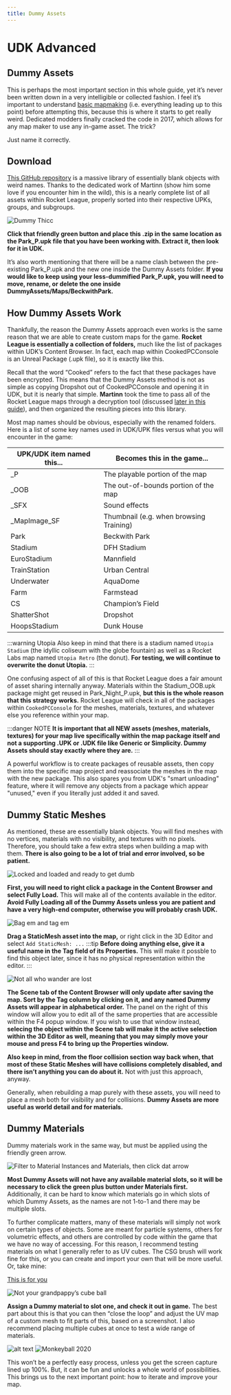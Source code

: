 ```yaml
---
title: Dummy Assets
---
```

# UDK Advanced 

## Dummy Assets

This is perhaps the most important section in this whole guide, yet it’s never been written down in a very intelligible or collected fashion. I feel it’s important to understand [basic mapmaking](../../essential/01_flowchart) (i.e. everything leading up to this point) before attempting this, because this is where it starts to get really weird. Dedicated modders finally cracked the code in 2017, which allows for any map maker to use any in-game asset. The trick?

Just name it correctly.

## Download

[This GitHub repository](https://github.com/Martinii89/RL_DummyAssets) is a massive library of essentially blank objects with weird names. Thanks to the dedicated work of Martinn (show him some love if you encounter him in the wild), this is a nearly complete list of all assets within Rocket League, properly sorted into their respective UPKs, groups, and subgroups.

<img src='../../.vuepress/public/images/image91.png' title="Dummy Thicc"></img>

**Click that friendly green button and place this .zip in the same location as the Park_P.upk file that you have been working with. Extract it, then look for it in UDK.**

It’s also worth mentioning that there will be a name clash between the pre-existing Park_P.upk and the new one inside the Dummy Assets folder. **If you would like to keep using your less-dummified Park_P.upk, you will need to move, rename, or delete the one inside DummyAssets/Maps/BeckwithPark.** 

## How Dummy Assets Work

Thankfully, the reason the Dummy Assets approach even works is the same reason that we are able to create custom maps for the game. **Rocket League is essentially a collection of folders,** much like the list of packages within UDK’s Content Browser. In fact, each map within CookedPCConsole is an Unreal Package (.upk file), so it is exactly like this.

Recall that the word “Cooked” refers to the fact that these packages have been encrypted. This means that the Dummy Assets method is not as simple as copying Dropshot out of CookedPCConsole and opening it in UDK, but it is nearly that simple. **Martinn** took the time to pass all of the Rocket League maps through a decryption tool (discussed [later in this guide](../decryption/assets)), and then organized the resulting pieces into this library.

Most map names should be obvious, especially with the renamed folders. Here is a list of some key names used in UDK/UPK files versus what you will encounter in the game:

|UPK/UDK item named this...|Becomes this in the game...|
|------|------|
|_P|The playable portion of the map|
|_OOB|The out-of-bounds portion of the map|
|_SFX|Sound effects|
|_MapImage_SF|Thumbnail (e.g. when browsing Training)|
|Park|Beckwith Park|
|Stadium|DFH Stadium|
|EuroStadium|Mannfield|
|TrainStation|Urban Central|
|Underwater|AquaDome|
|Farm|Farmstead|
|CS|Champion’s Field|
|ShatterShot|Dropshot|
|HoopsStadium|Dunk House|

:::warning Utopia
Also keep in mind that there is a stadium named `Utopia Stadium` (the idyllic coliseum with the globe fountain) as well as a Rocket Labs map named `Utopia Retro` (the donut). **For testing, we will continue to overwrite the donut Utopia.**
:::

One confusing aspect of all of this is that Rocket League does a fair amount of asset sharing internally anyway. Materials within the Stadium_OOB.upk package might get reused in Park_Night_P.upk, **but this is the whole reason that this strategy works.** Rocket League will check in all of the packages within `CookedPCConsole` for the meshes, materials, textures, and whatever else you reference within your map. 

:::danger NOTE
**It is important that all NEW assets (meshes, materials, textures) for your map live specifically within the map package itself and not a supporting .UPK or .UDK file like Generic or Simplicity. Dummy Assets should stay exactly where they are.**
:::

A powerful workflow is to create packages of reusable assets, then copy them into the specific map project and reassociate the meshes in the map with the new package. This also spares you from UDK's "smart unloading" feature, where it will remove any objects from a package which appear "unused," even if you literally just added it and saved.

## Dummy Static Meshes
As mentioned, these are essentially blank objects. You will find meshes with no vertices, materials with no visibility, and textures with no pixels. Therefore, you should take a few extra steps when building a map with them. **There is also going to be a lot of trial and error involved, so be patient.**

<img src='../../.vuepress/public/images/image78.png' title="Locked and loaded and ready to get dumb"></img>

**First, you will need to right click a package in the Content Browser and select Fully Load.** This will make all of the contents available in the editor. **Avoid Fully Loading all of the Dummy Assets unless you are patient and have a very high-end computer, otherwise you will probably crash UDK.**

<img src='../../.vuepress/public/images/image241.png' title="Bag em and tag em"></img>

**Drag a StaticMesh asset into the map,** or right click in the 3D Editor and select `Add StaticMesh: ...`
:::tip
**Before doing anything else, give it a useful name in the Tag field of its Properties.** This will make it possble to find this object later, since it has no physical representation within the editor.
:::

<img src='../../.vuepress/public/images/image23.png' title="Not all who wander are lost"></img>

**The Scene tab of the Content Browser will only update after saving the map. Sort by the Tag column by clicking on it, and any named Dummy Assets will appear in alphabetical order.** The panel on the right of this window will allow you to edit all of the same properties that are accessible within the F4 popup window. If you wish to use that window instead, **selecing the object within the Scene tab will make it the active selection within the 3D Editor as well, meaning that you may simply move your mouse and press F4 to bring up the Properties window.**

**Also keep in mind, from the floor collision section way back when, that most of these Static Meshes will have collisions completely disabled, and there isn’t anything you can do about it.** Not with just this approach, anyway.

Generally, when rebuilding a map purely with these assets, you will need to place a mesh both for visibility and for collisions. **Dummy Assets are more useful as world detail and for materials.**

## Dummy Materials
Dummy materials work in the same way, but must be applied using the friendly green arrow.

<img src='../../.vuepress/public/images/image163.png' title="Filter to Material Instances and Materials, then click dat arrow"></img>

**Most Dummy Assets will not have any available material slots, so it will be necessary to click the green plus button under Materials first.** Additionally, it can be hard to know which materials go in which slots of which Dummy Assets, as the names are not 1-to-1 and there may be multiple slots.

To further complicate matters, many of these materials will simply not work on certain types of objects. Some are meant for particle systems, others for volumetric effects, and others are controlled by code within the game that we have no way of accessing. For this reason, I recommend testing materials on what I generally refer to as UV cubes. The CSG brush will work fine for this, or you can create and import your own that will be more useful. Or, take mine:

[This is for you](https://drive.google.com/file/d/1sS6KkDMfkzkhJfuBMicUa56FpdiDXvO-/view)

<img src='../../.vuepress/public/images/image53.png' title="Not your grandpappy’s cube ball"></img>

**Assign a Dummy material to slot one, and check it out in game.** The best part about this is that you can then “close the loop” and adjust the UV map of a custom mesh to fit parts of this, based on a screenshot. I also recommend placing multiple cubes at once to test a wide range of materials.

![alt text](../../.vuepress/public/images/image180.png)
<img src='../../.vuepress/public/images/image255.png' title="Monkeyball 2020"></img>

This won’t be a perfectly easy process, unless you get the screen capture lined up 100%. But, it can be fun and unlocks a whole world of possibilities. This brings us to the next important point: how to iterate and improve your map.